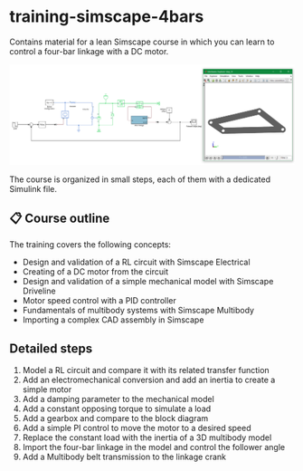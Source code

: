 # training-simscape-4bars
Contains material for a lean Simscape course in which you can learn to control a four-bar linkage with a DC motor.

![](assets/step_10.png)

The course is organized in small steps, each of them with a dedicated Simulink file.

## 📋 Course outline
The training covers the following concepts:
 - Design and validation of a RL circuit with Simscape Electrical
 - Creating of a DC motor from the circuit
 - Design and validation of a simple mechanical model with Simscape Driveline
 - Motor speed control with a PID controller
 - Fundamentals of multibody systems with Simscape Multibody
 - Importing a complex CAD assembly in Simscape

## Detailed steps
1. Model a RL circuit and compare it with its related transfer function
2. Add an electromechanical conversion and add an inertia to create a simple motor
3. Add a damping parameter to the mechanical model
4. Add a constant opposing torque to simulate a load
5. Add a gearbox and compare to the block diagram
6. Add a simple PI control to move the motor to a desired speed
7. Replace the constant load with the inertia of a 3D multibody model
8. Import the four-bar linkage in the model and control the follower angle
9. Add a Multibody belt transmission to the linkage crank